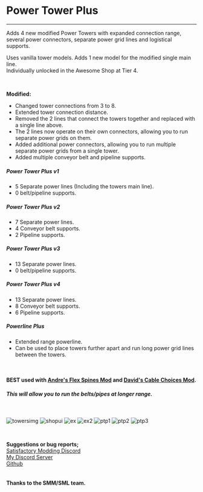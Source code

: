 # Power Tower Plus  
---

Adds 4 new modified Power Towers with expanded connection range, several power connectors, separate power grid lines and logistical supports.  

Uses vanilla tower models. Adds 1 new model for the modified single main line.  
Individually unlocked in the Awesome Shop at Tier 4.  

</br>

<b>Modified:</b>  
- Changed tower connections from 3 to 8.  
-  Extended tower connection distance.  
- Removed the 2 lines that connect the towers together and replaced with a single line above.  
-  The 2 lines now operate on their own connectors, allowing you to run separate power grids on them.  
-  Added additional power connectors, allowing you to run multiple separate power grids from a single tower.  
-  Added multiple conveyor belt and pipeline supports.  

##### Power Tower Plus v1
-  5 Separate power lines (Including the towers main line).  
-  0 belt/pipeline supports.  

##### Power Tower Plus v2
-  7 Separate power lines.  
-  4 Conveyor belt supports.  
-  2 Pipeline supports.

##### Power Tower Plus v3
- 13 Separate power lines.  
-  0 belt/pipeline supports.  

##### Power Tower Plus v4
-  13 Separate power lines.  
-  8 Conveyor belt supports.  
-  6 Pipeline supports.

##### Powerline Plus
-  Extended range powerline.  
-  Can be used to place towers further apart and run long power grid lines between the towers.  

</br>

#### BEST used with [Andre's Flex Spines Mod](https://ficsit.app/mod/FlexSplines) and [David's Cable Choices Mod](https://ficsit.app/mod/AB_CableMod).
##### This will allow you to run the belts/pipes at longer range.   

</br>

![towersimg](https://i.imgur.com/O7YQYvI.png)
![shopui](https://i.imgur.com/IK6lKUX.png)
![ex](https://i.imgur.com/THFtdBw.jpeg)
![ex2](https://i.imgur.com/cflPIcw.png)
![ptp1](https://i.imgur.com/Lvsyj6J.png)
![ptp2](https://i.imgur.com/vwkl4iQ.jpeg)
![ptp3](https://i.imgur.com/s4QHH7G.png)



</br>  

<strong>Suggestions or bug reports;</strong>  
[Satisfactory Modding Discord](https://discord.gg/Z7JrfGk2te)  
[My Discord Server](https://discord.gg/wkz6b7zrva)  
[Github](https://github.com/IsotopeReal/PowerTowerPlus/issues)  
</br>
</br>
<strong>Thanks to the SMM/SML team.</strong>